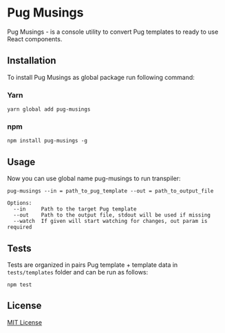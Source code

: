 # Pug Musings
Pug Musings - is a console utility to convert Pug templates to ready to use React components.

## Installation
To install Pug Musings as global package run following command:

### Yarn  
```
yarn global add pug-musings
```

### npm  
```
npm install pug-musings -g
```

## Usage 
Now you can use global name pug-musings to run transpiler: 
```
pug-musings --in = path_to_pug_template --out = path_to_output_file

Options:
  --in     Path to the target Pug template                                  
  --out    Path to the output file, stdout will be used if missing
  --watch  If given will start watching for changes, out param is required
```

## Tests
Tests are organized in pairs Pug template + template data in `tests/templates` folder and can be run as follows: 
```
npm test
```

## License
[MIT License](https://github.com/inbetgames/pug-to-react-transplier/blob/master/LICENSE)